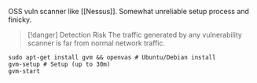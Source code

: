 OSS vuln scanner like [[Nessus]]. Somewhat unreliable setup process and finicky. 

> [!danger] Detection Risk
> The traffic generated by any vulnerability scanner is far from normal network traffic.

```shell
sudo apt-get install gvm && openvas # Ubuntu/Debian install
gvm-setup # Setup (up to 30m)
gvm-start
```

